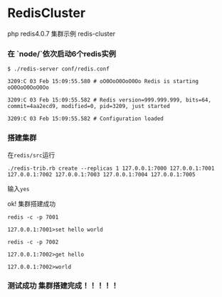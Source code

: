 # RedisCluster
php redis4.0.7 集群示例  redis-cluster 
<h3>在 `node/`依次启动6个redis实例</h3>

`$ ./redis-server conf/redis.conf`

  <text>
  
  `3209:C 03 Feb 15:09:55.580 # oO0OoO0OoO0Oo Redis is starting oO0OoO0OoO0Oo`
  
  `3209:C 03 Feb 15:09:55.582 # Redis version=999.999.999, bits=64, commit=4aa2ecd9, modified=0, pid=3209, just started`
  
  `3209:C 03 Feb 15:09:55.582 # Configuration loaded`
</text>

<h3>搭建集群</h3>

在`redis/src`运行

`./redis-trib.rb create --replicas 1 127.0.0.1:7000 127.0.0.1:7001 127.0.0.1:7002 127.0.0.1:7003 127.0.0.1:7004 127.0.0.1:7005`

输入`yes`

ok! 集群搭建成功

`redis -c -p 7001`

`127.0.0.1:7001>set hello world`

`redis -c -p 7002`

`127.0.0.1:7002>get hello`

`127.0.0.1:7002>world`

<h3>测试成功 集群搭建完成！！！！！</h3>

